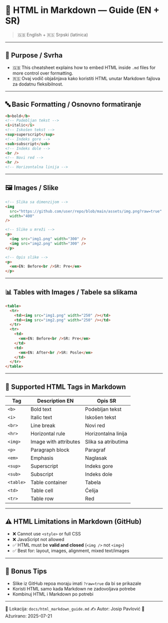 # 📝 HTML in Markdown — Guide (EN + SR)

> 🇬🇧 English + 🇷🇸 Srpski (latinica)

---

## 📌 Purpose / Svrha

- 🇬🇧 This cheatsheet explains how to embed HTML inside `.md` files for more control over formatting.
- 🇷🇸 Ovaj vodič objašnjava kako koristiti HTML unutar Markdown fajlova za dodatnu fleksibilnost.

---

## 🔤 Basic Formatting / Osnovno formatiranje

```html
<b>bold</b>
<!-- Podebljan tekst -->
<i>italic</i>
<!-- Iskošen tekst -->
<sup>superscript</sup>
<!-- Indeks gore -->
<sub>subscript</sub>
<!-- Indeks dole -->
<br />
<!-- Novi red -->
<hr />
<!-- Horizontalna linija -->
```

---

## 🖼️ Images / Slike

```html
<!-- Slika sa dimenzijom -->
<img
  src="https://github.com/user/repo/blob/main/assets/img.png?raw=true"
  width="400"
/>

<!-- Slike u mreži -->
<p>
  <img src="img1.png" width="300" />
  <img src="img2.png" width="300" />
</p>

<!-- Opis slike -->
<p>
  <em>EN: Before<br />SR: Pre</em>
</p>
```

---

## 📊 Tables with Images / Tabele sa slikama

```html
<table>
  <tr>
    <td><img src="img1.png" width="250" /></td>
    <td><img src="img2.png" width="250" /></td>
  </tr>
  <tr>
    <td>
      <em>EN: Before<br />SR: Pre</em>
    </td>
    <td>
      <em>EN: After<br />SR: Posle</em>
    </td>
  </tr>
</table>
```

---

## 📘 Supported HTML Tags in Markdown

| Tag       | Description EN        | Opis SR             |
| --------- | --------------------- | ------------------- |
| `<b>`     | Bold text             | Podebljan tekst     |
| `<i>`     | Italic text           | Iskošen tekst       |
| `<br>`    | Line break            | Novi red            |
| `<hr>`    | Horizontal rule       | Horizontalna linija |
| `<img>`   | Image with attributes | Slika sa atributima |
| `<p>`     | Paragraph block       | Paragraf            |
| `<em>`    | Emphasis              | Naglasak            |
| `<sup>`   | Superscript           | Indeks gore         |
| `<sub>`   | Subscript             | Indeks dole         |
| `<table>` | Table container       | Tabela              |
| `<td>`    | Table cell            | Ćelija              |
| `<tr>`    | Table row             | Red                 |

---

## ⚠️ HTML Limitations in Markdown (GitHub)

- ❌ Cannot use `<style>` or full CSS
- ❌ JavaScript not allowed
- ✅ HTML must be **valid and closed** (`<img />` not `<img>`)
- ✅ Best for: layout, images, alignment, mixed text/images

---

## 🧠 Bonus Tips

- Slike iz GitHub repoa moraju imati `?raw=true` da bi se prikazale
- Koristi HTML samo kada Markdown ne zadovoljava potrebe
- Kombinuj HTML i Markdown po potrebi

---

📁 Lokacija: `docs/html_markdown_guide.md`
✍️ Autor: Josip Pavlović
📅 Ažurirano: 2025-07-21

